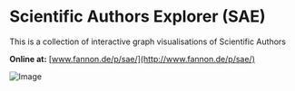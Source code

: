 Scientific Authors Explorer (SAE)
=============================

This is a collection of interactive graph visualisations of Scientific Authors

**Online at:** [www.fannon.de/p/sae/](http://www.fannon.de/p/sae/)

![Image](http://fannon.de/p/sae/img/example2.png?raw=true)
